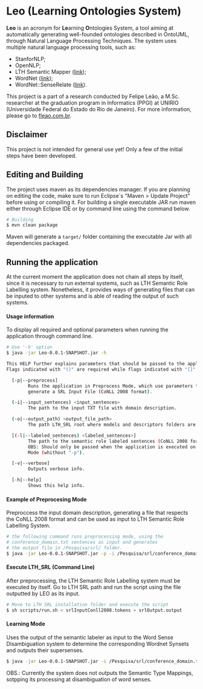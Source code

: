 # Leo (**Le**arning **O**ntologies System)

**Leo** is an acronym for **Le**arning **O**ntologies System, a tool aiming at automatically generating well-founded ontologies described in OntoUML, through Natural Language Processing Techniques. The system uses multiple natural language processing tools, such as:
 * StanforNLP;
 * OpenNLP;
 * LTH Semantic Mapper ([link](http://nlp.cs.lth.se/software/semantic-parsing-propbank-nombank-frames/));
 * WordNet ([link](https://wordnet.princeton.edu/));
 * WordNet::SenseRelate ([link](http://www.d.umn.edu/~tpederse/senserelate.html)).


This project is a part of a research conducted by Felipe Leão, a M.Sc. researcher at the graduation program in Informatics (PPGI) at UNIRIO (Universidade Federal do Estado do Rio de Janeiro). For more information, please go to [fleao.com.br](http://www.fleao.com.br/researches/).

## Disclaimer
This project is not intended for general use yet! Only a few of the initial steps have been developed.

## Editing and Building

The project uses maven as its dependencies manager. If you are planning on editing the code, make sure to run Eclipse`s "Maven > Update Project" before using or compiling it. For building a single executable JAR run maven either through Eclipse IDE or by command line using the command below.

```bash
# Building
$ mvn clean package
```

Maven will generate a `target/` folder containing the executable Jar with all dependencies packaged.

## Running the application

At the current moment the application does not chain all steps by itself, since it is necessary to run external systems, such as LTH Semantic Role Labelling system. Nonetheless, it provides ways of generating files that can be inputed to other systems and is able of reading the output of such systems.

#### Usage information
To display all required and optional parameters when running the application through command line.
```bash
# Use '-h' option
$ java -jar Leo-0.0.1-SNAPSHOT.jar -h

This HELP further explains parameters that should be passed to the application.
Flags indicated with "()" are required while flags indicated with "[]" are optional.

  [-p|--preprocess]
        Runs the application in Preprocess Mode, which use parameters to
        generate a SRL Input File (CoNLL 2008 format).

  (-i|--input_sentences) <input_sentences>
        The path to the input TXT file with domain description.

  (-o|--output_path) <output_file_path>
        The path LTH_SRL root where models and descriptors folders are.

  [(-l|--labeled_sentences) <labeled_sentences>]
        The path to the semantic role labeled sentences (CoNLL 2008 format).
        OBS: Should only be passed when the application is executed on Default
        Mode (whithout "-p").

  [-v|--verbose]
        Outputs verbose info.

  [-h|--help]
        Shows this help info.

```

#### Example of Preprocesing Mode
Preproccess the input domain description, generating a file that respects the CoNLL 2008 format and can be used as input to LTH Semantic Role Labelling System.
```bash
# the following command runs preprocessing mode, using the
# conference_domain.txt sentences as input and generates
# the output file in /Pesquisa/srl/ folder.
$ java -jar Leo-0.0.1-SNAPSHOT.jar -p -i /Pesquisa/srl/conference_domain.txt -o /Pesquisa/srl -v
```


#### Execute LTH_SRL (Command Line)

After preprocessing, the LTH Semantic Role Labelling system must be executed by itself. Go to LTH SRL path and run the script using the file outputted by LEO as its input.
```bash
# Move to LTH SRL installation folder and execute the script
$ sh scripts/run.sh < srlInputConll2008.tokens > srlOutput.output
```

#### Learning Mode
Uses the output of the semantic labeler as input to the Word Sense Disambiguation system to determine the corresponding Wordnet Synsets and outputs their supersenses.

```bash
$ java -jar Leo-0.0.1-SNAPSHOT.jar -i /Pesquisa/srl/conference_domain.txt -o /Pesquisa/ -l /Pesquisa/srl/srlOutput.output -v
```

OBS.: Currently the system does not outputs the Semantic Type Mappings, sotpping its processing at disambiguation of word senses.
